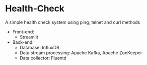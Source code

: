 # Health-Check
 A simple health check system using ping, telnet and curl methods
- Front-end:
  + Streamlit
- Back-end:
  + Database: InfluxDB
  + Data stream processing: Apache Kafka, Apache ZooKeeper
  + Data collector: Fluentd

